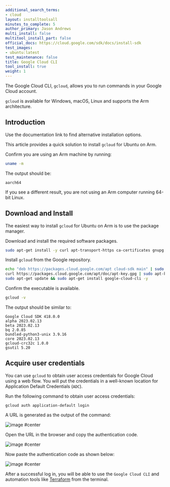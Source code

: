 ```yaml
---
additional_search_terms: 
- cloud
layout: installtoolsall
minutes_to_complete: 5
author_primary: Jason Andrews
multi_install: false
multitool_install_part: false
official_docs: https://cloud.google.com/sdk/docs/install-sdk
test_images:
- ubuntu:latest
test_maintenance: false
title: Google Cloud CLI 
tool_install: true
weight: 1
---
```


The Google Cloud CLI, `gcloud`, allows you to run commands in your Google Cloud account.

`gcloud` is available for Windows, macOS, Linux and supports the Arm architecture. 

## Introduction

Use the documentation link to find alternative installation options. 

This article provides a quick solution to install `gcloud` for Ubuntu on Arm.

Confirm you are using an Arm machine by running:

```bash
uname -m
```

The output should be:

```output
aarch64
```

If you see a different result, you are not using an Arm computer running 64-bit Linux.

## Download and Install

The easiest way to install `gcloud` for Ubuntu on Arm is to use the package manager.

Download and install the required software packages.

```bash { target="ubuntu:latest" }
sudo apt-get install -y curl apt-transport-https ca-certificates gnupg
```

Install `gcloud` from the Google repository. 

```bash { target="ubuntu:latest" }
echo "deb https://packages.cloud.google.com/apt cloud-sdk main" | sudo tee -a /etc/apt/sources.list.d/google-cloud-sdk.list
curl https://packages.cloud.google.com/apt/doc/apt-key.gpg | sudo apt-key add -
sudo apt-get update && sudo apt-get install google-cloud-cli -y
```

Confirm the executable is available.

```bash { target="ubuntu:latest" }
gcloud -v
```

The output should be similar to:

```output
Google Cloud SDK 418.0.0
alpha 2023.02.13
beta 2023.02.13
bq 2.0.85
bundled-python3-unix 3.9.16
core 2023.02.13
gcloud-crc32c 1.0.0
gsutil 5.20
```

## Acquire user credentials

You can use `gcloud` to obtain user access credentials for Google Cloud using a web flow. You will put the credentials in a well-known location for Application Default Credentials (`ADC`).

Run the following command to obtain user access credentials:

```console
gcloud auth application-default login
```

A URL is generated as the output of the command:

![image #center](https://user-images.githubusercontent.com/67620689/204504640-c49c0b0d-6a59-4915-ac3a-f03614783d98.PNG)

Open the URL in the browser and copy the authentication code.

![image #center](https://user-images.githubusercontent.com/67620689/204244780-6c0542ab-4240-4be3-8272-fb1e6e38ec08.PNG)

Now paste the authentication code as shown below:

![image #center](https://user-images.githubusercontent.com/67620689/204242841-58e30570-1f88-4755-b3d2-32d7052a9b5d.PNG)

After a successful log in, you will be able to use the `Google Cloud CLI` and automation tools like [Terraform](../terraform) from the terminal.
